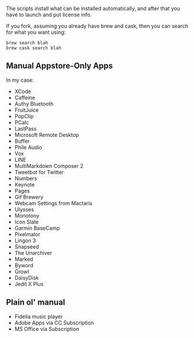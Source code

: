 The scripts install what can be installed automatically, and after that you have to launch and put license info. 

If you fork, assuming you already have brew and cask, then you can search for what you want using: 

~~~
brew search blah
brew cask search blah
~~~

## Manual Appstore-Only Apps

In my case: 

* XCode
* Caffeine
* Authy Bluetooth
* FruitJuice
* PopClip
* PCalc
* LastPass
* Microsoft Remote Desktop
* Buffer
* Phile Audio
* Vox
* LINE
* MultiMarkdown Composer 2
* Tweetbot for Twitter
* Numbers
* Keynote
* Pages
* Gif Brewery
* Webcam Settings from Mactaris
* Ulysses
* Monotony
* Icon Slate
* Garmin BaseCamp
* Pixelmator
* Lingon 3
* Snapseed
* The Unarchiver
* Marked
* Byword
* Growl
* DaisyDisk
* Jedit X Plus

## Plain ol' manual

* Fidelia music player
* Adobe Apps via CC Subscription
* MS Office via Subscription

